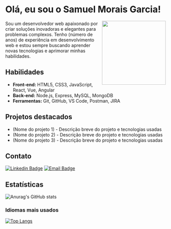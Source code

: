 <!-- Seção: Introdução -->
# Olá, eu sou o Samuel Morais Garcia!

<img align="right" width="200" height="200" src="https://c.tenor.com/M54OJrV7Zu8AAAAC/programmer.gif">

Sou um desenvolvedor web apaixonado por criar soluções inovadoras e elegantes para problemas complexos. Tenho (número de anos) de experiência em desenvolvimento web e estou sempre buscando aprender novas tecnologias e aprimorar minhas habilidades.

<!-- Seção: Habilidades -->
## Habilidades

- **Front-end:** HTML5, CSS3, JavaScript, React, Vue, Angular
- **Back-end:** Node.js, Express, MySQL, MongoDB
- **Ferramentas:** Git, GitHub, VS Code, Postman, JIRA

<!-- Seção: Projetos destacados -->
## Projetos destacados

- (Nome do projeto 1) - Descrição breve do projeto e tecnologias usadas
- (Nome do projeto 2) - Descrição breve do projeto e tecnologias usadas
- (Nome do projeto 3) - Descrição breve do projeto e tecnologias usadas

<!-- Seção: Contato -->
## Contato

[![Linkedin Badge](https://img.shields.io/badge/-Linkedin-blue?style=flat-square&logo=Linkedin&logoColor=white&link=seulinkedinurl)](https://www.linkedin.com/in/samuel-morais-garcia-4a823b244/)
[![Email Badge](https://img.shields.io/badge/-Email-red?style=flat-square&logo=Gmail&logoColor=white&link=mailto:seuemail)](mailto:moraissamuel009@gmail.com)

<!-- Seção: Estatísticas e gráficos -->
## Estatísticas

![Anurag's GitHub stats](https://github-readme-stats.vercel.app/api?username=SamuelMorais030202&show_icons=true&theme=radical)

### Idiomas mais usados

[![Top Langs](https://github-readme-stats.vercel.app/api/top-langs/?username=SamuelMorais030202&layout=compact)](https://github.com/anuraghazra/github-readme-stats)
